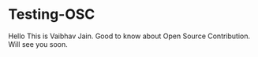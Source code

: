 # Testing-OSC
Hello This is Vaibhav Jain.
Good to know about Open Source Contribution.
Will see you soon.
